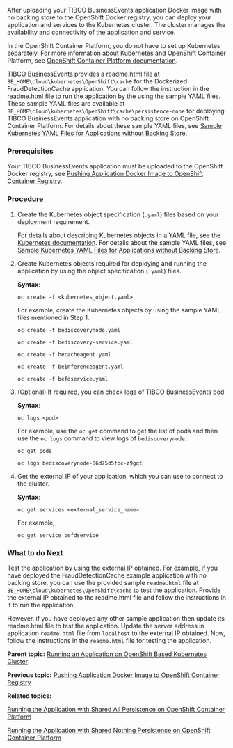 
After uploading your TIBCO BusinessEvents application Docker image with no backing store to the OpenShift Docker registry, you can deploy your application and services to the Kubernetes cluster. The cluster manages the availability and connectivity of the application and service.

In the OpenShift Container Platform, you do not have to set up Kubernetes separately. For more information about Kubernetes and OpenShift Container Platform, see [OpenShift Container Platform documentation](https://docs.openshift.com/container-platform/latest/welcome/index.html).

TIBCO BusinessEvents provides a readme.html file at `BE_HOME\cloud\kubernetes\OpenShift\cach`e for the Dockerized FraudDetectionCache application. You can follow the instruction in the readme.html file to run the application by the using the sample YAML files. These sample YAML files are available at `BE_HOME\cloud\kubernetes\OpenShift\cache\persistence-none` for deploying TIBCO BusinessEvents application with no backing store on OpenShift Container Platform. For details about these sample YAML files, see [Sample Kubernetes YAML Files for Applications without Backing Store](Sample%20YAML%20Files%20for%20Applications%20without%20a%20Backing%20Store).
### Prerequisites
Your TIBCO BusinessEvents application must be uploaded to the OpenShift Docker registry, see [Pushing Application Docker Image to OpenShift Container Registry](Pushing%20Application%20Docker%20Image%20to%20OpenShift%20Container%20Registry).
### Procedure
1. Create the Kubernetes object specification \(`.yaml`\) files based on your deployment requirement.

   For details about describing Kubernetes objects in a YAML file, see the [Kubernetes documentation](https://kubernetes.io/docs/concepts/overview/working-with-objects/kubernetes-objects/). For details about the sample YAML files, see [Sample Kubernetes YAML Files for Applications without Backing Store](Sample%20YAML%20Files%20for%20Applications%20without%20a%20Backing%20Store).

2. Create Kubernetes objects required for deploying and running the application by using the object specification \(`.yaml`\) files.

   **Syntax**:

   ```
   oc create -f <kubernetes_object.yaml>
   ```

   For example, create the Kubernetes objects by using the sample YAML files mentioned in Step 1.

   ```
   oc create -f bediscoverynode.yaml
   
   oc create -f bediscovery-service.yaml
   
   oc create -f becacheagent.yaml
   
   oc create -f beinferenceagent.yaml
   
   oc create -f befdservice.yaml
   ```

3. \(Optional\) If required, you can check logs of TIBCO BusinessEvents pod.

   **Syntax**:

   ```
   oc logs <pod>
   ```

   For example, use the `oc get` command to get the list of pods and then use the `oc logs` command to view logs of `bediscoverynode`.

   ```
   oc get pods
   
   oc logs bediscoverynode-86d75d5fbc-z9gqt
   ```

4. Get the external IP of your application, which you can use to connect to the cluster.

   **Syntax**:

   ```
   oc get services <external_service_name>
   ```

   For example,

   ```
   oc get service befdservice
   ```

### What to do Next
Test the application by using the external IP obtained. For example, if you have deployed the FraudDetectionCache example application with no backing store, you can use the provided sample `readme.html` file at `BE_HOME\cloud\kubernetes\OpenShift\cache` to test the application. Provide the external IP obtained to the readme.html file and follow the instructions in it to run the application.

However, if you have deployed any other sample application then update its readme.html file to test the application. Update the server address in application `readme.html` file from `localhost` to the external IP obtained. Now, follow the instructions in the `readme.html` file for testing the application.

**Parent topic:** [Running an Application on OpenShift Based Kubernetes Cluster](Running%20an%20Application%20on%20OpenShift%20Container%20Platform%20Based%20Kubernetes%20Cluster)

**Previous topic:** [Pushing Application Docker Image to OpenShift Container Registry](Pushing%20Application%20Docker%20Image%20to%20OpenShift%20Container%20Registry)

**Related topics:**  

[Running the Application with Shared All Persistence on OpenShift Container Platform](Running%20the%20Application%20for%20Shared%20All%20Persistence%20on%20OpenShift%20Container%20Platform)

[Running the Application with Shared Nothing Persistence on OpenShift Container Platform](Running%20the%20Application%20with%20Shared%20Nothing%20Persistence%20on%20OpenShift%20Container%20Platform)

